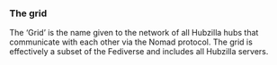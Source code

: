 ### The grid 

The ‘Grid’ is the name given to the network of all Hubzilla hubs that communicate with each other via the Nomad protocol. The grid is effectively a subset of the Fediverse and includes all Hubzilla servers.